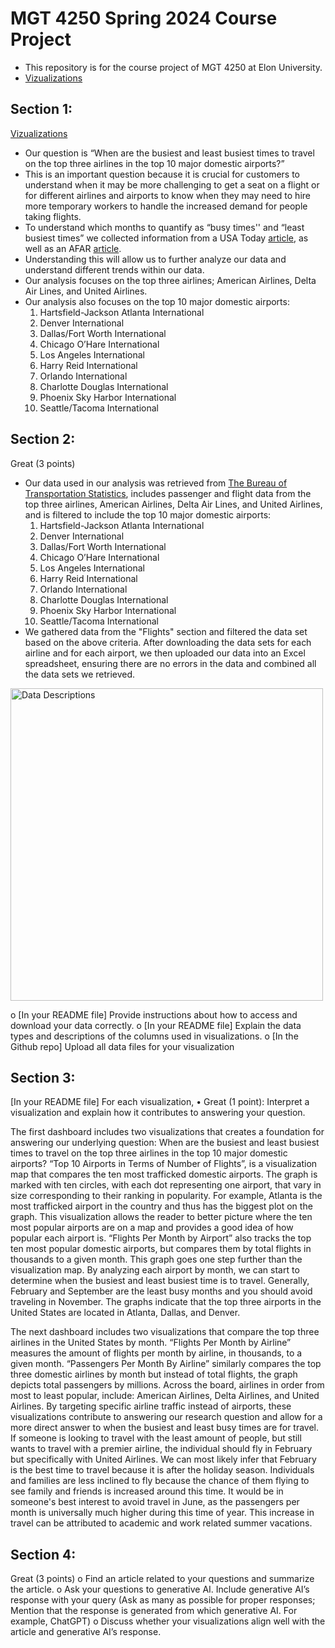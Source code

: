 # MGT 4250 Spring 2024 Course Project
 - This repository is for the course project of MGT 4250 at Elon University.
 - [Vizualizations](https://elon.edu) 


## Section 1: 

[Vizualizations](https://elon.edu) 

 - Our question is “When are the busiest and least busiest times to travel on the top three airlines in the top 10 major domestic airports?”
 - This is an important question because it is crucial for customers to understand when it may be more challenging to get a seat on a flight or for different airlines and airports to know when they may need to hire more temporary workers to handle the increased demand for people taking flights.
  - To understand which months to quantify as “busy times'' and “least busiest times” we collected information from a USA Today [article](https://www.usatoday.com/story/travel/flights/2017/02/28/busiest-times-of-year-to-fly/98484452/#:~:text=Answer%3A%20There%20are%20several%20times%20a%20year%20when,holiday%20season%2C%20from%20mid-December%20into%20the%20new%20year.), as well as an AFAR [article](https://www.afar.com/magazine/tsa-just-had-its-busiest-week-ever#:~:text=According%20to%20the%20TSA%2C%20the%20busiest%20travel%20days,nearly%202.9%20million%20passengers%20passed%20through%20TSA%20checkpoints.).
  - Understanding this will allow us to further analyze our data and understand different trends within our data.
  - Our analysis focuses on the top three airlines; American Airlines, Delta Air Lines, and United Airlines.
  - Our analysis also focuses on the top 10 major domestic airports:
     1. Hartsfield-Jackson Atlanta International
     2. Denver International
     3. Dallas/Fort Worth International
     4. Chicago O’Hare International
     5. Los Angeles International
     6. Harry Reid International
     7. Orlando International
     8. Charlotte Douglas International
     9. Phoenix Sky Harbor International
     10. Seattle/Tacoma International

## Section 2:
Great (3 points) 

- Our data used in our analysis was retrieved from [The Bureau of Transportation Statistics](https://www.bts.gov/topics/airlines-and-airports/quick-links-popular-air-carrier-statistics), includes passenger and flight data from the top three airlines, American Airlines, Delta Air Lines, and United Airlines, and is filtered to include the top 10 major domestic airports:
     1. Hartsfield-Jackson Atlanta International
     2. Denver International
     3. Dallas/Fort Worth International
     4. Chicago O’Hare International
     5. Los Angeles International
     6. Harry Reid International
     7. Orlando International
     8. Charlotte Douglas International
     9. Phoenix Sky Harbor International
     10. Seattle/Tacoma International
- We gathered data from the "Flights" section and filtered the data set based on the above criteria. After downloading the data sets for each airline and for each airport, we then uploaded our data into an Excel spreadsheet, ensuring there are no errors in the data and combined all the data sets we retrieved.

<img width="500" alt="Data Descriptions" src="https://github.com/TCoulter2/MGT4250_AirPorts/assets/168772702/263fa359-4f71-49e9-9a5d-b348c2de17ee">



 o [In your README file] Provide instructions about how to access and download your data correctly. 
 o [In your README file] Explain the data types and descriptions of the columns used in visualizations. 
 o [In the Github repo] Upload all data files for your visualization

## Section 3:
 [In your README file] For each visualization, 
 • Great (1 point): Interpret a visualization and explain how it contributes to answering 
your question. 

The first dashboard includes two visualizations that creates a foundation for answering our underlying question: When are the busiest and least busiest times to travel on the top three airlines in the top 10 major domestic airports? “Top 10 Airports in Terms of Number of Flights”, is a visualization map that compares the ten most trafficked domestic airports. The graph is marked with ten circles, with each dot representing one airport, that vary in size corresponding to their ranking in popularity. For example, Atlanta is the most trafficked airport in the country and thus has the biggest plot on the graph. This visualization allows the reader to better picture where the ten most popular airports are on a map and provides a good idea of how popular each airport is. “Flights Per Month by Airport” also tracks the top ten most popular domestic airports, but compares them by total flights in thousands to a given month. This graph goes one step further than the visualization map. By analyzing each airport by month, we can start to determine when the busiest and least busiest time is to travel. Generally, February and September are the least busy months and you should avoid traveling in November. The graphs indicate that the top three airports in the United States are located in Atlanta, Dallas, and Denver.

The next dashboard includes two visualizations that compare the top three airlines in the United States by month. “Flights Per Month by Airline” measures the amount of flights per month by airline, in thousands, to a given month. “Passengers Per Month By Airline” similarly compares the top three domestic airlines by month but instead of total flights, the graph depicts total passengers by millions. Across the board, airlines in order from most to least popular, include: American Airlines, Delta Airlines, and United Airlines. By targeting specific airline traffic instead of airports, these visualizations contribute to answering our research question and allow for a more direct answer to when the busiest and least busy times are for travel. If someone is looking to travel with the least amount of people, but still wants to travel with a premier airline, the individual should fly in February but specifically with United Airlines. We can most likely infer that February is the best time to travel because it is after the holiday season. Individuals and families are less inclined to fly because the chance of them flying to see family and friends is increased around this time. It would be in someone's best interest to avoid travel in June, as the passengers per month is universally much higher during this time of year. This increase in travel can be attributed to academic and work related summer vacations.

## Section 4:
Great (3 points) 
 o Find an article related to your questions and summarize the article. 
 o Ask your questions to generative AI. Include generative AI’s response with your query (Ask as many as possible for proper responses; Mention that the response is generated from which generative AI. For example, ChatGPT) 
 o Discuss whether your visualizations align well with the article and generative AI’s response. 
